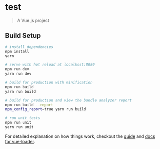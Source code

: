 # test

> A Vue.js project

## Build Setup

``` bash
# install dependencies
npm install
yarn

# serve with hot reload at localhost:8080
npm run dev
yarn run dev

# build for production with minification
npm run build
yarn run build

# build for production and view the bundle analyzer report
npm run build --report
npm_config_report=true yarn run build

# run unit tests
npm run unit
yarn run unit
```

For detailed explanation on how things work, checkout the [guide](http://vuejs-templates.github.io/webpack/) and [docs for vue-loader](http://vuejs.github.io/vue-loader).
